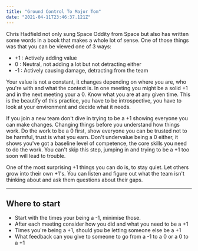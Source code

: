 ```yaml
---
title: "Ground Control To Major Tom"
date: "2021-04-11T23:46:37.121Z"
---
```


Chris Hadfield not only sung Space Oddity from Space but also has written some words in a book that makes a whole lot of sense. One of those things was that you can be viewed one of 3 ways:

- +1 : Actively adding value
- 0 : Neutral, not adding a lot but not detracting either
- -1 : Actively causing damage, detracting from the team

Your value is not a constant, it changes depending on where you are, who you're with and what the context is. In one meeting you might be a solid +1 and in the next meeting your a 0. Know what you are at any given time. This is the beautify of this practice, you have to be introspective, you have to look at your environment and decide what it needs. 

If you join a new team don't dive in trying to be a +1 showing everyone you can make changes. Changing things before you understand how things work. Do the work to be a 0 first, show everyone you can be trusted not to be harmful, trust is what you earn. Don't undervalue being a 0 either, it shows you've got a baseline level of competence, the core skills you need to do the work. You can't skip this step, jumping in and trying to be a +1 too soon will lead to trouble.

One of the most surprising +1 things you can do is, to stay quiet. Let others grow into their own +1's. You can listen and figure out what the team isn't thinking about and ask them questions about their gaps. 

--- 

## Where to start
- Start with the times your being a -1, minimise those.
- After each meeting consider how you did and what you need to be a +1 
- Times you're being a +1, should you be letting someone else be a +1 
- What feedback can you give to someone to go from a -1 to a 0 or a 0 to a +1